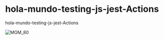 # hola-mundo-testing-js-jest-Actions
hola-mundo-testing-js-jest-Actions



![MGM_80](https://github.com/MGM_80/hola-mundo-testing-js-jest-Actions/workflows/vicboma1/badge.svg)
